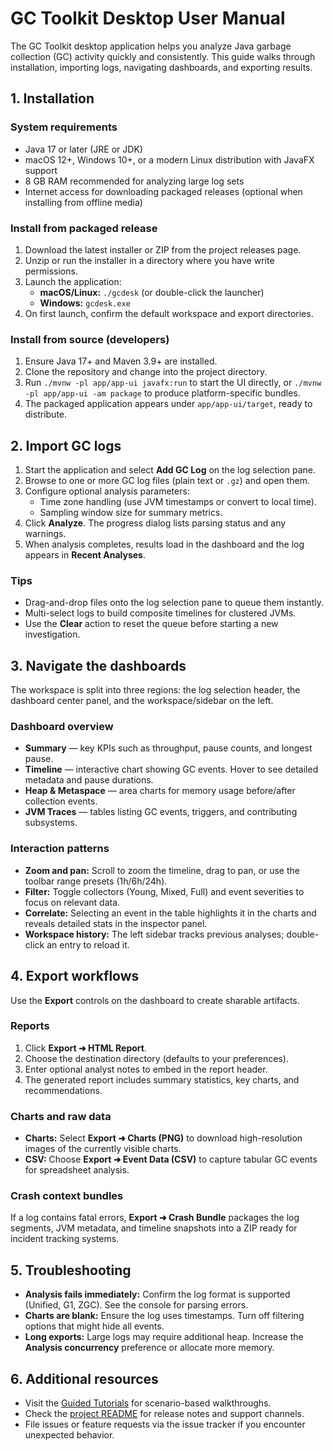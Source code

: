 # GC Toolkit Desktop User Manual

The GC Toolkit desktop application helps you analyze Java garbage collection (GC) activity quickly and consistently. This guide walks through installation, importing logs, navigating dashboards, and exporting results.

## 1. Installation

### System requirements

- Java 17 or later (JRE or JDK)
- macOS 12+, Windows 10+, or a modern Linux distribution with JavaFX support
- 8 GB RAM recommended for analyzing large log sets
- Internet access for downloading packaged releases (optional when installing from offline media)

### Install from packaged release

1. Download the latest installer or ZIP from the project releases page.
2. Unzip or run the installer in a directory where you have write permissions.
3. Launch the application:
   - **macOS/Linux:** `./gcdesk` (or double-click the launcher)
   - **Windows:** `gcdesk.exe`
4. On first launch, confirm the default workspace and export directories.

### Install from source (developers)

1. Ensure Java 17+ and Maven 3.9+ are installed.
2. Clone the repository and change into the project directory.
3. Run `./mvnw -pl app/app-ui javafx:run` to start the UI directly, or `./mvnw -pl app/app-ui -am package` to produce platform-specific bundles.
4. The packaged application appears under `app/app-ui/target`, ready to distribute.

## 2. Import GC logs

1. Start the application and select **Add GC Log** on the log selection pane.
2. Browse to one or more GC log files (plain text or `.gz`) and open them.
3. Configure optional analysis parameters:
   - Time zone handling (use JVM timestamps or convert to local time).
   - Sampling window size for summary metrics.
4. Click **Analyze**. The progress dialog lists parsing status and any warnings.
5. When analysis completes, results load in the dashboard and the log appears in **Recent Analyses**.

### Tips

- Drag-and-drop files onto the log selection pane to queue them instantly.
- Multi-select logs to build composite timelines for clustered JVMs.
- Use the **Clear** action to reset the queue before starting a new investigation.

## 3. Navigate the dashboards

The workspace is split into three regions: the log selection header, the dashboard center panel, and the workspace/sidebar on the left.

### Dashboard overview

- **Summary** — key KPIs such as throughput, pause counts, and longest pause.
- **Timeline** — interactive chart showing GC events. Hover to see detailed metadata and pause durations.
- **Heap & Metaspace** — area charts for memory usage before/after collection events.
- **JVM Traces** — tables listing GC events, triggers, and contributing subsystems.

### Interaction patterns

- **Zoom and pan:** Scroll to zoom the timeline, drag to pan, or use the toolbar range presets (1h/6h/24h).
- **Filter:** Toggle collectors (Young, Mixed, Full) and event severities to focus on relevant data.
- **Correlate:** Selecting an event in the table highlights it in the charts and reveals detailed stats in the inspector panel.
- **Workspace history:** The left sidebar tracks previous analyses; double-click an entry to reload it.

## 4. Export workflows

Use the **Export** controls on the dashboard to create sharable artifacts.

### Reports

1. Click **Export ➜ HTML Report**.
2. Choose the destination directory (defaults to your preferences).
3. Enter optional analyst notes to embed in the report header.
4. The generated report includes summary statistics, key charts, and recommendations.

### Charts and raw data

- **Charts:** Select **Export ➜ Charts (PNG)** to download high-resolution images of the currently visible charts.
- **CSV:** Choose **Export ➜ Event Data (CSV)** to capture tabular GC events for spreadsheet analysis.

### Crash context bundles

If a log contains fatal errors, **Export ➜ Crash Bundle** packages the log segments, JVM metadata, and timeline snapshots into a ZIP ready for incident tracking systems.

## 5. Troubleshooting

- **Analysis fails immediately:** Confirm the log format is supported (Unified, G1, ZGC). See the console for parsing errors.
- **Charts are blank:** Ensure the log uses timestamps. Turn off filtering options that might hide all events.
- **Long exports:** Large logs may require additional heap. Increase the **Analysis concurrency** preference or allocate more memory.

## 6. Additional resources

- Visit the [Guided Tutorials](./guided-tutorials.md) for scenario-based walkthroughs.
- Check the [project README](../README.md) for release notes and support channels.
- File issues or feature requests via the issue tracker if you encounter unexpected behavior.
